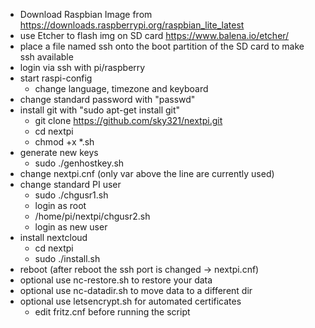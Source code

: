 - Download Raspbian Image from https://downloads.raspberrypi.org/raspbian_lite_latest
- use Etcher to flash img on SD card https://www.balena.io/etcher/
- place a file named ssh onto the boot partition of the SD card to make ssh available
- login via ssh with pi/raspberry
- start raspi-config
	- change language, timezone and keyboard
- change standard password with "passwd"
- install git with "sudo apt-get install git"
	- git clone https://github.com/sky321/nextpi.git
	- cd nextpi
	- chmod +x *.sh
- generate new keys
	- sudo ./genhostkey.sh
- change nextpi.cnf (only var above the line are currently used)
- change standard PI user
	- sudo ./chgusr1.sh
	- login as root
	- /home/pi/nextpi/chgusr2.sh
	- login as new user
- install nextcloud
	- cd nextpi	
	- sudo ./install.sh
- reboot (after reboot the ssh port is changed -> nextpi.cnf)
- optional use nc-restore.sh to restore your data
- optional use nc-datadir.sh to move data to a different dir
- optional use letsencrypt.sh for automated certificates
	- edit fritz.cnf before running the script